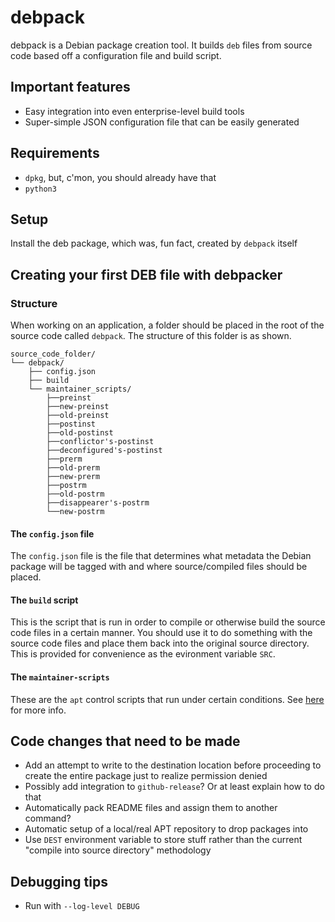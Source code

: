# debpack

debpack is a Debian package creation tool. It builds `deb` files from source code based off a configuration file and build script.

## Important features

* Easy integration into even enterprise-level build tools
* Super-simple JSON configuration file that can be easily generated

## Requirements

* `dpkg`, but, c'mon, you should already have that
* `python3`


## Setup

Install the deb package, which was, fun fact, created by `debpack` itself

## Creating your first DEB file with debpacker

### Structure

When working on an application, a folder should be placed in the root of the source code called `debpack`. The structure of this folder is as shown.

```
source_code_folder/
└── debpack/
    ├── config.json
    ├── build
    └── maintainer_scripts/
        ├──preinst
        ├──new-preinst
        ├──old-preinst
        ├──postinst
        ├──old-postinst
        ├──conflictor's-postinst
        ├──deconfigured's-postinst
        ├──prerm
        ├──old-prerm
        ├──new-prerm
        ├──postrm
        ├──old-postrm
        ├──disappearer's-postrm
        └──new-postrm
```

#### The `config.json` file

The `config.json` file is the file that determines what metadata the Debian package will be tagged with and where source/compiled files should be placed.

#### The `build` script

This is the script that is run in order to compile or otherwise build the source code files in a certain manner. You should use it to do something with the source code files and place them back into the original source directory. This is provided for convenience as the evironment variable `SRC`.

#### The `maintainer-scripts`

These are the `apt` control scripts that run under certain conditions. See [here](https://www.debian.org/doc/manuals/maint-guide/dreq.en.html) for more info.

## Code changes that need to be made

* Add an attempt to write to the destination location before proceeding to create the entire package just to realize permission denied
* Possibly add integration to `github-release`? Or at least explain how to do that
* Automatically pack README files and assign them to another command?
* Automatic setup of a local/real APT repository to drop packages into
* Use `DEST` environment variable to store stuff rather than the current "compile into source directory" methodology

## Debugging tips

* Run with `--log-level DEBUG`


